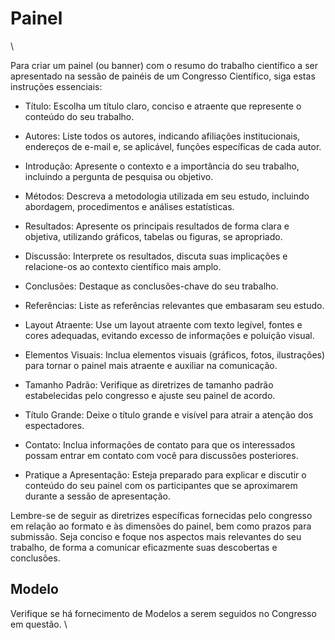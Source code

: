 # Painel
\

Para criar um painel (ou banner) com o resumo do trabalho científico a ser apresentado na sessão de painéis de um Congresso Científico, siga estas instruções essenciais:

- Título: Escolha um título claro, conciso e atraente que represente o conteúdo do seu trabalho.
 
- Autores: Liste todos os autores, indicando afiliações institucionais, endereços de e-mail e, se aplicável, funções específicas de cada autor.
 
- Introdução: Apresente o contexto e a importância do seu trabalho, incluindo a pergunta de pesquisa ou objetivo.
 
- Métodos: Descreva a metodologia utilizada em seu estudo, incluindo abordagem, procedimentos e análises estatísticas.
 
- Resultados: Apresente os principais resultados de forma clara e objetiva, utilizando gráficos, tabelas ou figuras, se apropriado.
 
- Discussão: Interprete os resultados, discuta suas implicações e relacione-os ao contexto científico mais amplo.
 
- Conclusões: Destaque as conclusões-chave do seu trabalho.
 
- Referências: Liste as referências relevantes que embasaram seu estudo.
 
- Layout Atraente: Use um layout atraente com texto legível, fontes e cores adequadas, evitando excesso de informações e poluição visual.
 
- Elementos Visuais: Inclua elementos visuais (gráficos, fotos, ilustrações) para tornar o painel mais atraente e auxiliar na comunicação.
 
- Tamanho Padrão: Verifique as diretrizes de tamanho padrão estabelecidas pelo congresso e ajuste seu painel de acordo.
 
- Título Grande: Deixe o título grande e visível para atrair a atenção dos espectadores.
 
- Contato: Inclua informações de contato para que os interessados possam entrar em contato com você para discussões posteriores.
 
- Pratique a Apresentação: Esteja preparado para explicar e discutir o conteúdo do seu painel com os participantes que se aproximarem durante a sessão de apresentação.

Lembre-se de seguir as diretrizes específicas fornecidas pelo congresso em relação ao formato e às dimensões do painel, bem como prazos para submissão. Seja conciso e foque nos aspectos mais relevantes do seu trabalho, de forma a comunicar eficazmente suas descobertas e conclusões.

## Modelo

Verifique se há fornecimento de Modelos a serem seguidos no Congresso em questão.
\




